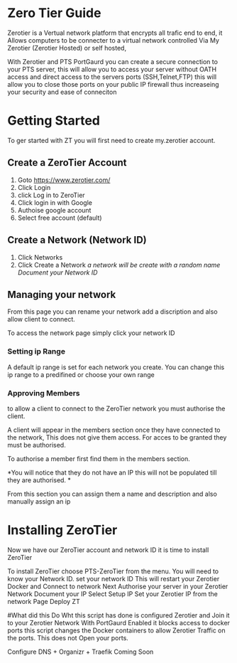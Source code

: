 # Zero Tier Guide
Zerotier is a Vertual network platform that encrypts all trafic end to end, it Allows computers to be connecter to a virtual network controlled Via My Zerotier (Zerotier Hosted) or self hosted,

With Zerotier and PTS PortGaurd you can create a secure connection to your PTS server, this will allow you to access your server without OATH access and direct access to the servers ports (SSH,Telnet,FTP) this will allow you to close those ports on your public IP firewall thus increaseing your security and ease of conneciton


# Getting Started
To ger started with ZT you will first need to create  my.zerotier account.

## Create a ZeroTier Account
1. Goto https://www.zerotier.com/
1. Click Login
1. click Log in to ZeroTier
1. Click login in with Google
1. Authoise google account
1. Select free account (default)

## Create a Network (Network ID)
1. Click Networks
1. Click Create a Network
*a network will be create with a random name*
*Document your Network ID*

## Managing your network
From this page you can rename your network add a discription and also allow client to connect.

To access the network page simply click your network ID

### Setting ip Range
A default ip range is set for each network you create. You can change this ip range to a predifined or choose your own range

### Approving Members
to allow a client to connect to the ZeroTier network you must authorise the client.

A client will appear in the members section once they have connected to the network, This does not give them access. For acces to be granted they must be authorised.

To authorise a member first find them in the members section.

*You will notice that they do not have an IP this will not be populated till they are authorised.
*

From this section you can assign them a name and description and also manually assign an ip

# Installing ZeroTier
Now we have our ZeroTier account and network ID it is time to install ZeroTier

To install ZeroTier choose PTS-ZeroTier from the menu.
You will need to know your Network ID.
set your network ID
This will restart your Zerotier Docker and Connect to network
Next Authorise your server in your Zerotier Network
Document your IP
Select Setup IP
Set your Zerotier IP from the network Page
Deploy ZT

#What did this Do
Wht this script has done is configured Zerotier and Join it to your Zerotier Network
With PortGaurd Enabled it blocks access to docker ports this script changes the Docker containers to allow Zerotier Traffic on the ports.
This does not Open your ports.

Configure DNS + Organizr + Traefik
Coming Soon


